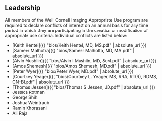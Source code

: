 ## Leadership

All members of the Weill Cornell Imaging Appropriate Use program are required to declare conflicts of interest on an annual basis for any time period in which they are participating in the creation or modification of appropriate use criteria. Individual conflicts are listed below:


* [Keith Hentel]({{ "bios/Keith Hentel, MD, MS.pdf" | absolute_url }})
* [Sameer Malhotra]({{ "bios/Sameer Malholta, MD, MA.pdf" | absolute_url }})
* [Alvin Mushlin]({{ "bios/Alvin I Mushlin, MD, ScM.pdf" | absolute_url }})
* [Amos Shemesh]({{ "bios/Amos Shemesh, MD.pdf" | absolute_url }})
* [Peter Wyer]({{ "bios/Peter Wyer, MD.pdf" | absolute_url }})
* [Courtney Yeager]({{ "bios/Courtney L. Yeager, MS, RRA, RT(R), RDMS, CN-BI.pdf" | absolute_url }})
* [Thomas Jessen]({{ "bios/Thomas S Jessen, JD.pdf" | absolute_url }})
* Jessica Rotman
* George Shih
* Joshua Weintraub
* Ramin Khorasani
* Ali Raja

<script type='text/javascript'>
var links = document.links;

for (var i = 0; i < links.length; i++) {
  if (links[i].hostname != window.location.hostname) {
    links[i].target = '_blank';
  }
}
</script>

